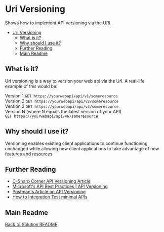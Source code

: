 # Uri Versioning
Shows how to implement API versioning via the URI.

<!-- TOC -->
* [Uri Versioning](#uri-versioning)
  * [What is it?](#what-is-it)
  * [Why should I use it?](#why-should-i-use-it)
  * [Further Reading](#further-reading)
  * [Main Readme](#main-readme)
<!-- TOC -->

## What is it?
Uri versioning is a way to version your web api via the Url.
A real-life example of this would be:

Version 1 
`GET https://yourwebapi/api/v1/someresource`
</br>
Version 2
`GET https://yourwebapi/api/v2/someresource`
</br>
Version 3
`GET https://yourwebapi/api/v3/someresource`
</br>
Version N (where N equals the latest version of your API) </br>
`GET https://yourwebapi/api/vN/someresource`

## Why should I use it?
Versioning enables existing client applications to continue functioning unchanged while allowing new client applications to take advantage of new features and resources

## Further Reading
- [C-Sharp Corner API Versioning Article](https://www.c-sharpcorner.com/article/implementing-versioning-in-asp-net-core-webapi/#:~:text=In%20your%20controller%20classes%2C%20apply%20the%20%5BApiVersion%5D%20attribute,ControllerBase%20%7B%20%2F%2F%20Controller%20actions%20and%20endpoints%20%7D)
- [Microsoft's API Best Practices | API Versioning](https://learn.microsoft.com/en-us/azure/architecture/best-practices/api-design#versioning-a-restful-web-api)
- [Postman's Article on API Versioning](https://www.postman.com/api-platform/api-versioning/)
- [How to Integration Test minimal APIs](https://www.infoworld.com/article/3668174/how-to-test-minimal-apis-in-asp-net-core-6.html)

## Main Readme
[Back to Solution README](../README.md)